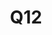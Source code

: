 ---
basin: 'No'
cudn: true
floor: First
grade: 5
images:
- /assets/images/rooms/noc/q12_1.jpg
- /assets/images/rooms/noc/q12_2.jpg
- /assets/images/rooms/noc/q12_3.jpg
living_room: 'No'
location: North Court
name: Q12
network: Wired and Wireless
title: Q12
---